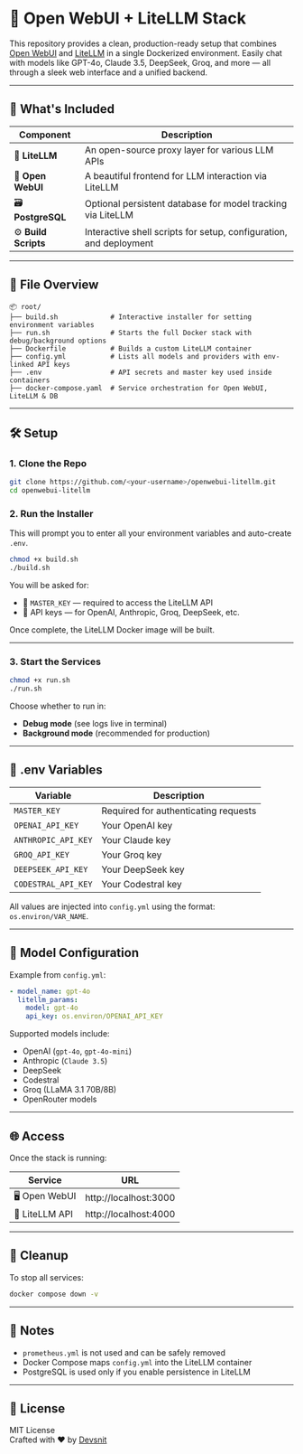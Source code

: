 # 🚀 Open WebUI + LiteLLM Stack

This repository provides a clean, production-ready setup that combines [Open WebUI](https://github.com/open-webui/open-webui) and [LiteLLM](https://github.com/BerriAI/litellm) in a single Dockerized environment. Easily chat with models like GPT-4o, Claude 3.5, DeepSeek, Groq, and more — all through a sleek web interface and a unified backend.

---

## 🧩 What's Included

| Component     | Description                                                                 |
|---------------|-----------------------------------------------------------------------------|
| 🧠 **LiteLLM**     | An open-source proxy layer for various LLM APIs                        |
| 💬 **Open WebUI** | A beautiful frontend for LLM interaction via LiteLLM                    |
| 🗃 **PostgreSQL**  | Optional persistent database for model tracking via LiteLLM             |
| ⚙️ **Build Scripts** | Interactive shell scripts for setup, configuration, and deployment  |

---

## 📂 File Overview

```
📦 root/
├── build.sh             # Interactive installer for setting environment variables
├── run.sh               # Starts the full Docker stack with debug/background options
├── Dockerfile           # Builds a custom LiteLLM container
├── config.yml           # Lists all models and providers with env-linked API keys
├── .env                 # API secrets and master key used inside containers
├── docker-compose.yaml  # Service orchestration for Open WebUI, LiteLLM & DB
```

---

## 🛠️ Setup

### 1. Clone the Repo

```bash
git clone https://github.com/<your-username>/openwebui-litellm.git
cd openwebui-litellm
```

### 2. Run the Installer

This will prompt you to enter all your environment variables and auto-create `.env`.

```bash
chmod +x build.sh
./build.sh
```

You will be asked for:
- 🔑 `MASTER_KEY` — required to access the LiteLLM API
- 🔐 API keys — for OpenAI, Anthropic, Groq, DeepSeek, etc.

Once complete, the LiteLLM Docker image will be built.

---

### 3. Start the Services

```bash
chmod +x run.sh
./run.sh
```

Choose whether to run in:
- **Debug mode** (see logs live in terminal)
- **Background mode** (recommended for production)

---

## 🔐 .env Variables

| Variable             | Description                          |
|----------------------|--------------------------------------|
| `MASTER_KEY`         | Required for authenticating requests |
| `OPENAI_API_KEY`     | Your OpenAI key                      |
| `ANTHROPIC_API_KEY`  | Your Claude key                      |
| `GROQ_API_KEY`       | Your Groq key                        |
| `DEEPSEEK_API_KEY`   | Your DeepSeek key                    |
| `CODESTRAL_API_KEY`  | Your Codestral key                   |

All values are injected into `config.yml` using the format: `os.environ/VAR_NAME`.

---

## 🧠 Model Configuration

Example from `config.yml`:

```yaml
- model_name: gpt-4o
  litellm_params:
    model: gpt-4o
    api_key: os.environ/OPENAI_API_KEY
```

Supported models include:
- OpenAI (`gpt-4o`, `gpt-4o-mini`)
- Anthropic (`Claude 3.5`)
- DeepSeek
- Codestral
- Groq (LLaMA 3.1 70B/8B)
- OpenRouter models

---

## 🌐 Access

Once the stack is running:

| Service       | URL                      |
|---------------|--------------------------|
| 🖥 Open WebUI | http://localhost:3000     |
| 🔁 LiteLLM API | http://localhost:4000    |

---

## 🧹 Cleanup

To stop all services:

```bash
docker compose down -v
```

---

## 📝 Notes

- `prometheus.yml` is not used and can be safely removed
- Docker Compose maps `config.yml` into the LiteLLM container
- PostgreSQL is used only if you enable persistence in LiteLLM

---

## 📄 License

MIT License  
Crafted with ❤️ by [Devsnit](https://devsnit.com)
